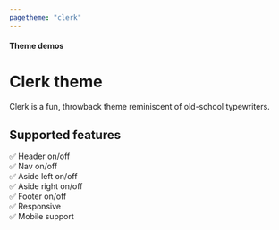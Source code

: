 ```yaml
---
pagetheme: "clerk"
---
```


#### Theme demos

# Clerk theme

Clerk is a fun, throwback theme reminiscent of
old-school typewriters. 

## Supported features

✅ Header on/off\
✅ Nav on/off\
✅ Aside left on/off\
✅ Aside right on/off\
✅ Footer on/off\
✅ Responsive\
✅ Mobile support





